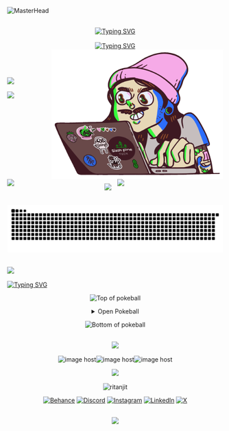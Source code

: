 
<!-- Top Banner -->
![MasterHead](https://openseauserdata.com/files/84dada0a5dcfd790700df3dd87897aef.gif)

</br>

<!-- Heading === Greeting -->
<div align="center">
<span><a href="https://git.io/typing-svg"><img src="https://readme-typing-svg.demolab.com?font=Fira+Code&weight=600&size=32&duration=3000&pause=5000&color=f54089&center=true&vCenter=true&width=600&height=35&lines=Hey+there+%F0%9F%91%8B%2C+I'm+Ritanjit" alt="Typing SVG" /></a></span>
</div>

<br/>

<!-- Sub Heading === about me -->
<div align="center">
<a href="https://git.io/typing-svg"><img src="https://readme-typing-svg.demolab.com?font=Fira+Code&weight=500&size=16&duration=6000&pause=5000&color=0BF7FF&center=true&vCenter=true&width=1000&height=20&lines=Just+an+AI+obsessed+with+human+interaction+design." alt="Typing SVG" /></a>
</div>

<!-- coding image gif -->
<div>
<img align="right" alt="Coding" width="400" src="https://github.com/Ritanjit/Ritanjit/blob/c178a7673c499651709c9a58a816273abc4f5594/img.gif">
</div>

<!-- -->

<!-- most used languages -->
<br/><br/><br/><img aling="left" src="https://github-readme-stats.vercel.app/api/top-langs/?username=technologyhell&theme=radical&hide_border=true&include_all_commits=true&count_private=true&layout=compact" width="50%" /><br/>

<!-- line -->
<!-- <h1></h1> -->

<!-- aniimated line -->
<img src="https://user-images.githubusercontent.com/73097560/115834477-dbab4500-a447-11eb-908a-139a6edaec5c.gif"><br><br>

<!-- Stats -->
<div align="center">
<img align="left" src="https://github-readme-stats.vercel.app/api?username=Ritanjit&theme=radical&hide_border=true&include_all_commits=true&count_private=true&rank_icon=github&custom_title=My+GitHub+Stats" width="45%" />
<img align="right" src="https://github-readme-streak-stats.herokuapp.com/?user=Ritanjit&theme=radical&hide_border=true" width="49%" /></br></br>
</div>

<br/><br/><br/><br/><br/><br/>

<!-- line -->
<!-- <h1></h1> -->

<!-- aniimated line -->
<img src="https://user-images.githubusercontent.com/73097560/115834477-dbab4500-a447-11eb-908a-139a6edaec5c.gif"><br><br>

<!-- Snake Animation -->
<div align="center">
    
  ![snake gif](https://github.com/Ritanjit/Ritanjit/blob/output/github-snake-dark.svg)
</div>


<!-- line and space -->
<!-- <h1></h1> -->

<!-- aniimated line with space -->
<br/><img src="https://user-images.githubusercontent.com/73097560/115834477-dbab4500-a447-11eb-908a-139a6edaec5c.gif">

<!-- Sub Heading === Open Poke Ball -->
<div align="left">
<a href="https://git.io/typing-svg"><img src="https://readme-typing-svg.demolab.com?font=Fira+Code&weight=500&size=25&duration=2000&pause=2000&color=0BF7FF&center=false&vCenter=true&width=1000&height=30&lines=Look+What+I+Caught!!" alt="Typing SVG" /></a><br/>
</div>

<!-- Poke Ball -->
<div align="center">
    
![Top of pokeball](https://user-images.githubusercontent.com/44261381/209363264-ac854d3c-2cc2-44c4-928e-8a08d1013f46.png)

<details alt="open pokeball">
    <summary>Open Pokeball</summary>

<!-- ![@rtnjt09 #30NitesOfCode](https://www.codedex.io/api/petStatus?user=rtnjt09) -->

<br/> <a href="https://imgbox.com/X3mReAvV" target="_blank"><img src="https://images2.imgbox.com/13/87/X3mReAvV_o.gif" alt="image host"/></a>
    
<!--h1 without bottom border-->
<div id="user-content-toc">
  <ul align="center">
    <summary>
        <img src="https://media2.giphy.com/media/QssGEmpkyEOhBCb7e1/giphy.gif?cid=ecf05e47a0n3gi1bfqntqmob8g9aid1oyj2wr3ds3mg700bl&rid=giphy.gif" width ="30">&nbsp;&nbsp;<h1 style="display: inline-block"><img src="https://img.shields.io/badge/%20Skills-0190b5?style=for-the-badge" /></h1>&nbsp;&nbsp;<img src="https://media2.giphy.com/media/QssGEmpkyEOhBCb7e1/giphy.gif?cid=ecf05e47a0n3gi1bfqntqmob8g9aid1oyj2wr3ds3mg700bl&rid=giphy.gif" width ="30"><br>
    </summary>
  </ul>
</div>
<!--tech stack icons-->
<p align="center">
  <a href="https://skillicons.dev">
    <img src="https://skillicons.dev/icons?i=js,ts,mongodb,mysql,nodejs,html,css,express,react,nextjs,angular,tailwind,flask,django,c,cpp,py,java,php,rust,googlecloud,sklearn,opencv,tensorflow,pytorch,git,vite,yarn,postman,materialui,figma,bash,arduino,anaconda,linux,ubuntu&perline=11" />
  </a>
</p>


</details>

![Bottom of pokeball](https://user-images.githubusercontent.com/44261381/209363271-905d2a5e-8a18-44c0-a450-45dddd4d5036.png)


<!-- aniimated line with space -->
<br/><img src="https://user-images.githubusercontent.com/73097560/115834477-dbab4500-a447-11eb-908a-139a6edaec5c.gif">

<!-- Footer -->
<div align="center">

<!-- goku animations (gallery url "https://imgbox.com/gallery/edit/w4uRU9wgqp/Nh2lVOZiZ6VbM1Fz"-->
<img src="https://images2.imgbox.com/21/86/oAtQQK6D_o.gif" alt="image host" width="200"/><img src="https://images2.imgbox.com/68/c2/QntQmQCH_o.gif" alt="image host" width="200"/><img src="https://images2.imgbox.com/9b/36/jjIcAUQu_o.gif" alt="image host" width="200"/>

<!-- Whole Profile Overview Image -->
![](http://github-profile-summary-cards.vercel.app/api/cards/profile-details?username=Ritanjit&theme=radical)

<!-- profile views -->
<p align="center"> <img src="https://komarev.com/ghpvc/?username=ritanjit&label=Profile%20views&color=0e75b6&style=flat" alt="ritanjit" /></p>

<!-- social links --> 
[![Behance](https://img.shields.io/badge/Behance-1769ff?logo=behance&logoColor=white)](https://www.behance.net/ritanjitdas) [![Discord](https://img.shields.io/badge/Discord-%237289DA.svg?logo=discord&logoColor=white)](https://discord.com/users/865274630624116737) [![Instagram](https://img.shields.io/badge/Instagram-%23E4405F.svg?logo=Instagram&logoColor=white)](https://instagram.com/ritanjit) [![LinkedIn](https://img.shields.io/badge/LinkedIn-%230077B5.svg?logo=linkedin&logoColor=white)](https://www.linkedin.com/in/ritanjit-das-530b7b216/) [![X](https://img.shields.io/badge/X-black.svg?logo=X&logoColor=white)](https://x.com/rtnjt_designs)

</div>

<!-- aniimated line with space -->
<br/><img src="https://user-images.githubusercontent.com/73097560/115834477-dbab4500-a447-11eb-908a-139a6edaec5c.gif">

<!-- pokemon gifs -->
<!-- <a href="https://imgbox.com/qzyC6w48" target="_blank"><img src="https://images2.imgbox.com/24/de/qzyC6w48_o.gif" alt="image host"/></a> <a href="https://imgbox.com/BzXapuKv" target="_blank"><img src="https://images2.imgbox.com/d7/a4/BzXapuKv_o.gif" alt="image host"/></a> <a href="https://imgbox.com/X3mReAvV" target="_blank"><img src="https://images2.imgbox.com/13/87/X3mReAvV_o.gif" alt="image host"/></a><a href="https://imgbox.com/bcRs6Xwm" target="_blank"><img src="https://images2.imgbox.com/12/78/bcRs6Xwm_o.gif" alt="image host"/></a> <a href="https://imgbox.com/wckHJZIA" target="_blank"><img src="https://images2.imgbox.com/5f/21/wckHJZIA_o.gif" alt="image host"/></a> -->

<!-- table design skills -->
<!-- <details> <summary><strong>🧑‍💻 Programming Languages</strong></summary> <table> <tr> <td align="center" width="96"><img src="https://skillicons.dev/icons?i=cpp" width="40" height="40"><br>C++</td> <td align="center" width="96"><img src="https://skillicons.dev/icons?i=c" width="40" height="40"><br>C</td> <td align="center" width="96"><img src="https://skillicons.dev/icons?i=java" width="40" height="40"><br>Java</td> <td align="center" width="96"><img src="https://skillicons.dev/icons?i=js" width="40" height="40"><br>JavaScript</td> <td align="center" width="96"><img src="https://skillicons.dev/icons?i=ts" width="40" height="40"><br>TypeScript</td> <td align="center" width="96"><img src="https://skillicons.dev/icons?i=py" width="40" height="40"><br>Python</td> </tr> </table> </details> <details> <summary><strong>⚙️ Frameworks & Libraries</strong></summary> <table> <tr> <td align="center" width="96"><img src="https://skillicons.dev/icons?i=express" width="40" height="40"><br>Express.js</td> <td align="center" width="96"><img src="https://skillicons.dev/icons?i=react" width="40" height="40"><br>React</td> <td align="center" width="96"><img src="https://skillicons.dev/icons?i=nextjs" width="40" height="40"><br>Next.js</td> <td align="center" width="96"><img src="https://skillicons.dev/icons?i=tailwind" width="40" height="40"><br>Tailwind CSS</td> <td align="center" width="96"><img src="https://skillicons.dev/icons?i=bootstrap" width="40" height="40"><br>Bootstrap</td> <td align="center" width="96"><img src="https://skillicons.dev/icons?i=flask" width="40" height="40"><br>Flask</td> <td align="center" width="96"><img src="https://skillicons.dev/icons?i=django" width="40" height="40"><br>Django</td> </tr> </table> </details> <details> <summary><strong>💻 Operating Systems</strong></summary> <table> <tr> <td align="center" width="96"><img src="https://skillicons.dev/icons?i=linux" width="40" height="40"><br>Linux</td> <td align="center" width="96"><img src="https://skillicons.dev/icons?i=ubuntu" width="40" height="40"><br>Ubuntu</td> </tr> </table> </details> <details> <summary><strong>🧰 Platforms & Tools</strong></summary> <table> <tr> <td align="center" width="96"><img src="https://skillicons.dev/icons?i=git" width="40" height="40"><br>Git</td> <td align="center" width="96"><img src="https://skillicons.dev/icons?i=github" width="40" height="40"><br>GitHub</td> <td align="center" width="96"><img src="https://skillicons.dev/icons?i=postman" width="40" height="40"><br>Postman</td> <td align="center" width="96"><img src="https://skillicons.dev/icons?i=vscode" width="40" height="40"><br>VS Code</td> <td align="center" width="96"><img src="https://skillicons.dev/icons?i=figma" width="40" height="40"><br>Figma</td> <td align="center" width="96"><img src="https://skillicons.dev/icons?i=bash" width="40" height="40"><br>Bash</td> <td align="center" width="96"><img src="https://skillicons.dev/icons?i=anaconda" width="40" height="40"><br>Anaconda</td> </tr> </table> </details> <details> <summary><strong>🌐 Web Development</strong></summary> <table> <tr> <td align="center" width="96"><img src="https://skillicons.dev/icons?i=html" width="40" height="40"><br>HTML</td> <td align="center" width="96"><img src="https://skillicons.dev/icons?i=css" width="40" height="40"><br>CSS</td> <td align="center" width="96"><img src="https://skillicons.dev/icons?i=nodejs" width="40" height="40"><br>Node.js</td> <td align="center" width="96"><img src="https://skillicons.dev/icons?i=mysql" width="40" height="40"><br>MySQL</td> <td align="center" width="96"><img src="https://skillicons.dev/icons?i=mongodb" width="40" height="40"><br>MongoDB</td> </tr> </table> </details> <details> <summary><strong>🤖 Machine Learning & Embedded</strong></summary> <table> <tr> <td align="center" width="96"><img src="https://skillicons.dev/icons?i=sklearn" width="40" height="40"><br>Scikit-Learn</td> <td align="center" width="96"><img src="https://skillicons.dev/icons?i=opencv" width="40" height="40"><br>OpenCV</td> <td align="center" width="96"><img src="https://skillicons.dev/icons?i=arduino" width="40" height="40"><br>Arduino</td> </tr> </table> </details> -->

<!-- redacted method to colour text -->
<!-- $${\color{#0190b5} Stats }$$ -->
